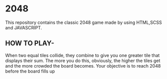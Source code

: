 # 2048
This repository contains the classic 2048 game made by using HTML,SCSS and JAVASCRIPT. <br/>
## HOW TO PLAY-<br/>
 When two equal tiles collide, they combine to give you one greater tile that displays their sum. The more you do this, obviously, the higher the tiles get and the more crowded the board becomes. Your objective is to reach 2048 before the board fills up
